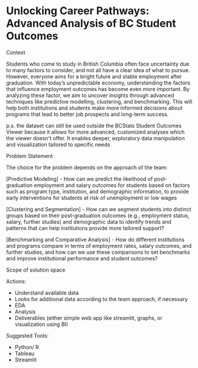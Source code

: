 # Unlocking Career Pathways: Advanced Analysis of BC Student Outcomes

Context
 
Students who come to study in British Columbia often face uncertainty due to many factors to consider, and not all have a clear idea of what to pursue. However, everyone aims for a bright future and stable employment after graduation. With today’s unpredictable economy, understanding the factors that influence employment outcomes has become even more important. By analyzing these factor, we aim to uncover insights through advanced techniques like predictive modelling, clustering, and benchmarking. This will help both institutions and students make more informed decisions about programs that lead to better job prospects and long-term success.

p.s. the dataset can still be used outside the BCStats Student Outcomes Viewer because it allows for more advanced, customized analyses which the viewer doesn't offer. It enables deeper, exploratory data manipulation and visualization tailored to specific needs

Problem Statement
 
The choice for the problem depends on the approach of the team:

[Predictive Modeling] - How can we predict the likelihood of post-graduation employment and salary outcomes for students based on factors such as program type, institution, and demographic information, to provide early interventions for students at risk of unemployment or low wages

[Clustering and Segmentation] - How can we segment students into distinct groups based on their post-graduation outcomes (e.g., employment status, salary, further studies) and demographic data to identify trends and patterns that can help institutions provide more tailored support?

[Benchmarking and Comparative Analysis] - How do different institutions and programs compare in terms of employment rates, salary outcomes, and further studies, and how can we use these comparisons to set benchmarks and improve institutional performance and student outcomes?



Scope of solution space
 
Actions: 
-	Understand available data
-	Looks for additional data according to the team approach, if necessary
-	EDA
-	Analysis 
-	Deliverables (either simple web app like streamlit, graphs, or visualization using BI)

Suggested Tools:
-	Python/ R
-	Tableau
-	Streamlit



